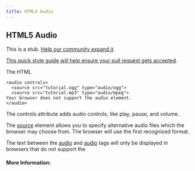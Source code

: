 ```yaml
---
title: HTML5 Audio
---
```

## HTML5 Audio

This is a stub. <a href='https://github.com/freecodecamp/guides/tree/master/src/pages/html/html5-audio/index.md' target='_blank' rel='nofollow'>Help our community expand it</a>.

<a href='https://github.com/freecodecamp/guides/blob/master/README.md' target='_blank' rel='nofollow'>This quick style guide will help ensure your pull request gets accepted</a>.

The HTML <audio> element is used to embed sound content in documents. It may contain one or more audio sources, represented using the src attribute or the [source](<source>) element
```
<audio controls>
  <source src="tutorial.ogg" type="audio/ogg">
  <source src="tutorial.mp3" type="audio/mpeg">
Your browser does not support the audio element.
</audio>
```
The controls attribute adds audio controls, like play, pause, and volume.

The [source](<source>) element allows you to specify alternative audio files which the browser may choose from. The browser will use the first recognized format.

The text between the [audio](<audio>) and [audio](</audio>) tags will only be displayed in browsers that do not support the <audio> element.

#### More Information:
<!-- Please add any articles you think might be helpful to read before writing the article -->


